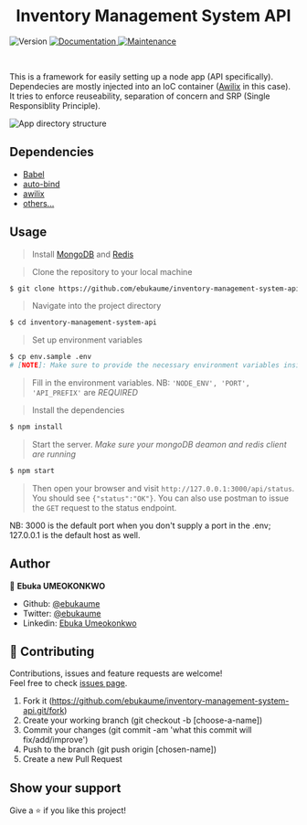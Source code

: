 <h1 align="center">Inventory Management System API</h1>
<p>
  <img alt="Version" src="https://img.shields.io/badge/version-1.0.0-blue.svg?cacheSeconds=2592000" />
  <a href="https://github.com/ebukaume/inventory-management-system-api#readme" target="_blank">
    <img alt="Documentation" src="https://img.shields.io/badge/documentation-yes-brightgreen.svg" />
  </a>
  <a href="https://github.com/ebukaume/inventory-management-system-api/commit-activity" target="_blank">
    <img alt="Maintenance" src="https://img.shields.io/badge/Maintained%3F-yes-green.svg" />
  </a>
</p>

<br>

This is a framework for easily setting up a node app (API specifically). Dependecies are mostly injected into an IoC container ([Awilix](https://www.npmjs.com/package/awilix) in this case). It tries to enforce reuseability, separation of concern and SRP (Single Responsiblity Principle).

![App directory structure](./docs/dir_structure.png)


## Dependencies

- [Babel](https://babeljs.io/en/setup)
- [auto-bind](https://www.npmjs.com/package/auto-bind)
- [awilix](https://www.npmjs.com/package/awilix)
- [others...](https://github.com/ebukaume/inventory-management-system-api/blob/master/package.json)


## Usage

> Install [MongoDB](https://www.mongodb.com/what-is-mongodb) and [Redis](https://redis.io/download)

> Clone the repository to your local machine
```sh
$ git clone https://github.com/ebukaume/inventory-management-system-api.git
```

> Navigate into the project directory
```sh
$ cd inventory-management-system-api
```

> Set up environment variables
```sh
$ cp env.sample .env
# [NOTE]: Make sure to provide the necessary environment variables inside the .env file
```

> Fill in the environment variables. NB: `'NODE_ENV', 'PORT', 'API_PREFIX'` are *REQUIRED*

> Install the dependencies
```sh
$ npm install
```

> Start the server. _Make sure your mongoDB deamon and redis client are running_
```sh
$ npm start
```

> Then open your browser and visit `http://127.0.0.1:3000/api/status`. You should see `{"status":"OK"}`. You can also use postman to issue the `GET` request to the status endpoint.

NB: 3000 is the default port when you don't supply a port in the .env; 127.0.0.1 is the default host as well.


## Author

👤 **Ebuka UMEOKONKWO**

- Github: [@ebukaume](https://github.com/ebukaume)
- Twitter: [@ebukaume](https://twitter.com/ebukaume)
- Linkedin: [Ebuka Umeokonkwo](https://www.linkedin.com/in/ebukaume)


## 🤝 Contributing

Contributions, issues and feature requests are welcome!<br />Feel free to check [issues page](https://github.com/ebukaume/inventory-management-system-api/issues).

1. Fork it (https://github.com/ebukaume/inventory-management-system-api.git/fork)
2. Create your working branch (git checkout -b [choose-a-name])
3. Commit your changes (git commit -am 'what this commit will fix/add/improve')
4. Push to the branch (git push origin [chosen-name])
5. Create a new Pull Request


## Show your support

Give a ⭐️ if you like this project!
